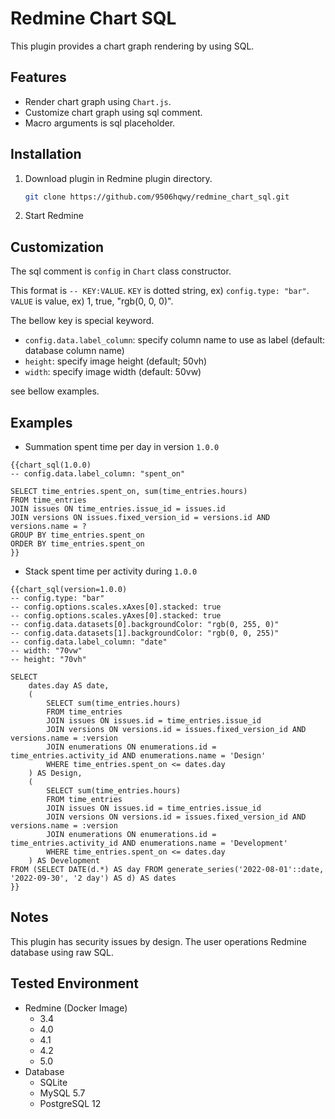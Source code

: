 # Redmine Chart SQL

This plugin provides a chart graph rendering by using SQL.

## Features

- Render chart graph using `Chart.js`.
- Customize chart graph using sql comment.
- Macro arguments is sql placeholder.

## Installation

1. Download plugin in Redmine plugin directory.
   ```sh
   git clone https://github.com/9506hqwy/redmine_chart_sql.git
   ```
2. Start Redmine

## Customization

The sql comment is `config` in `Chart` class constructor.

This format is `-- KEY:VALUE`.
`KEY` is dotted string, ex) `config.type: "bar"`.
`VALUE` is value, ex) 1, true, "rgb(0, 0, 0)".

The bellow key is special keyword.

- `config.data.label_column`: specify column name to use as label (default: database column name)
- `height`: specify image height (default; 50vh)
- `width`: specify image width (default: 50vw)

see bellow examples.

## Examples

- Summation spent time per day in version `1.0.0`

```
{{chart_sql(1.0.0)
-- config.data.label_column: "spent_on"

SELECT time_entries.spent_on, sum(time_entries.hours)
FROM time_entries
JOIN issues ON time_entries.issue_id = issues.id
JOIN versions ON issues.fixed_version_id = versions.id AND versions.name = ?
GROUP BY time_entries.spent_on
ORDER BY time_entries.spent_on
}}
```

- Stack spent time per activity during `1.0.0`

```
{{chart_sql(version=1.0.0)
-- config.type: "bar"
-- config.options.scales.xAxes[0].stacked: true
-- config.options.scales.yAxes[0].stacked: true
-- config.data.datasets[0].backgroundColor: "rgb(0, 255, 0)"
-- config.data.datasets[1].backgroundColor: "rgb(0, 0, 255)"
-- config.data.label_column: "date"
-- width: "70vw"
-- height: "70vh"

SELECT
    dates.day AS date,
    (
        SELECT sum(time_entries.hours)
        FROM time_entries
        JOIN issues ON issues.id = time_entries.issue_id
        JOIN versions ON versions.id = issues.fixed_version_id AND versions.name = :version
        JOIN enumerations ON enumerations.id = time_entries.activity_id AND enumerations.name = 'Design'
        WHERE time_entries.spent_on <= dates.day
    ) AS Design,
    (
        SELECT sum(time_entries.hours)
        FROM time_entries
        JOIN issues ON issues.id = time_entries.issue_id
        JOIN versions ON versions.id = issues.fixed_version_id AND versions.name = :version
        JOIN enumerations ON enumerations.id = time_entries.activity_id AND enumerations.name = 'Development'
        WHERE time_entries.spent_on <= dates.day
    ) AS Development
FROM (SELECT DATE(d.*) AS day FROM generate_series('2022-08-01'::date, '2022-09-30', '2 day') AS d) AS dates
}}
```

## Notes

This plugin has security issues by design.
The user operations Redmine database using raw SQL.

## Tested Environment

* Redmine (Docker Image)
  * 3.4
  * 4.0
  * 4.1
  * 4.2
  * 5.0
* Database
  * SQLite
  * MySQL 5.7
  * PostgreSQL 12